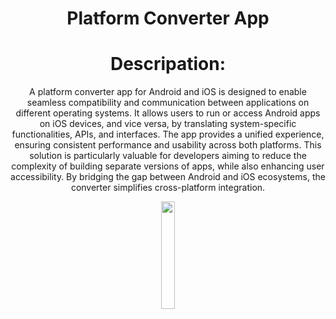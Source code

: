 <h1 align="center">Platform Converter App</h1>
<div align="center">
  <h1>
    Descripation:
  </h1>
  <p>
    
A platform converter app for Android and iOS is designed to enable seamless compatibility and communication between applications on different operating systems. It allows users to run or access Android apps on iOS devices, and vice versa, by translating system-specific functionalities, APIs, and interfaces. The app provides a unified experience, ensuring consistent performance and usability across both platforms. This solution is particularly valuable for developers aiming to reduce the complexity of building separate versions of apps, while also enhancing user accessibility. By bridging the gap between Android and iOS ecosystems, the converter simplifies cross-platform integration.
  </p>
</div>
<div align="center">
<img src="https://github.com/user-attachments/assets/6bbd3554-f53e-4ab1-a019-89ec823f04d9", width=21%,height=35%>
</div>
